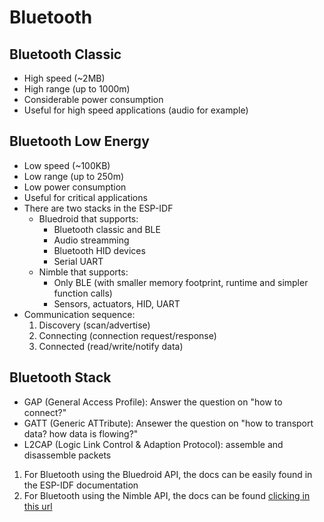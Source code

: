 # Bluetooth

## Bluetooth Classic

- High speed (~2MB)
- High range (up to 1000m)
- Considerable power consumption
- Useful for high speed applications (audio for example)

## Bluetooth Low Energy

- Low speed (~100KB)
- Low range (up to 250m)
- Low power consumption
- Useful for critical applications
- There are two stacks in the ESP-IDF
  - Bluedroid that supports:
    - Bluetooth classic and BLE
    - Audio streamming
    - Bluetooth HID devices
    - Serial UART
  - Nimble that supports:
    - Only BLE (with smaller memory footprint, runtime and simpler function calls)
    - Sensors, actuators, HID, UART
- Communication sequence:
    1. Discovery (scan/advertise)
    2. Connecting (connection request/response)
    3. Connected (read/write/notify data)

## Bluetooth Stack

- GAP (General Access Profile): Answer the question on "how to connect?"
- GATT (Generic ATTribute): Ansewer the question on "how to transport data? how data is flowing?"
- L2CAP (Logic Link Control & Adaption Protocol): assemble and disassemble packets

1. For Bluetooth using the Bluedroid API, the docs can be easily found in the ESP-IDF documentation
2. For Bluetooth using the Nimble API, the docs can be found [clicking in this url](https://mynewt.apache.org/latest/network/index.html)
